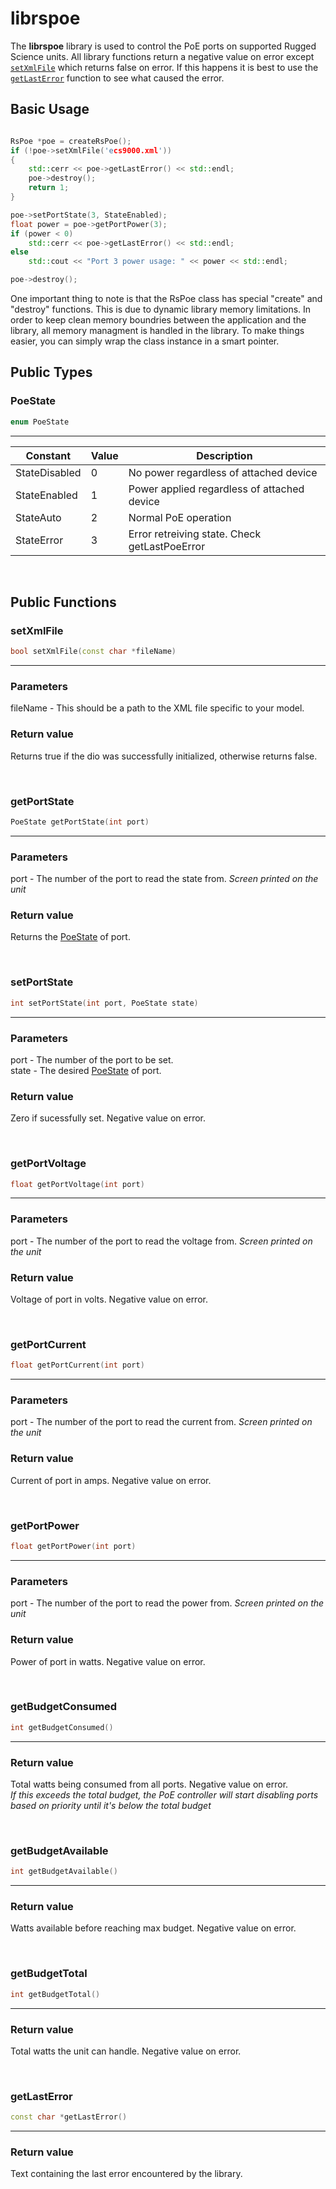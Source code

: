 # librspoe

The **librspoe** library is used to control the PoE ports on supported Rugged Science units. All library functions return a negative value on error except [`setXmlFile`](###setXmlFile) which returns false on error. If this happens it is best to use the [`getLastError`](###getLastError) function to see what caused the error.

## Basic Usage

```c++

RsPoe *poe = createRsPoe();
if (!poe->setXmlFile('ecs9000.xml'))
{
    std::cerr << poe->getLastError() << std::endl;
    poe->destroy();
    return 1;
}

poe->setPortState(3, StateEnabled);
float power = poe->getPortPower(3);
if (power < 0)
    std::cerr << poe->getLastError() << std::endl;
else
    std::cout << "Port 3 power usage: " << power << std::endl;

poe->destroy();
```

One important thing to note is that the RsPoe class has special "create" and "destroy" functions. This is due to dynamic library memory limitations. In order to keep clean memory boundries between the application and the library, all memory managment is handled in the library. To make things easier, you can simply wrap the class instance in a smart pointer.

## Public Types

### PoeState
```c++
enum PoeState
```
---
| Constant      | Value | Description                                   |
|---------------|-------|-----------------------------------------------|
| StateDisabled | 0     | No power regardless of attached device        |
| StateEnabled  | 1     | Power applied regardless of attached device   |
| StateAuto     | 2     | Normal PoE operation                          |
| StateError    | 3     | Error retreiving state. Check getLastPoeError |

<br>

## Public Functions

### setXmlFile
```c++
bool setXmlFile(const char *fileName)
```
---

### Parameters
fileName - This should be a path to the XML file specific to your model.

### Return value
Returns true if the dio was successfully initialized, otherwise returns false.

<br>

### getPortState
```c++
PoeState getPortState(int port)
```
---

### Parameters
port - The number of the port to read the state from. *Screen printed on the unit*

### Return value
Returns the [PoeState](##Public-Types) of port.

<br>

### setPortState
```c++
int setPortState(int port, PoeState state)
```
---

### Parameters
port - The number of the port to be set.\
state - The desired [PoeState](##Public-Types) of port.

### Return value
Zero if sucessfully set. Negative value on error.

<br>

### getPortVoltage
```c++
float getPortVoltage(int port)
```
---

### Parameters
port - The number of the port to read the voltage from. *Screen printed on the unit*

### Return value
Voltage of port in volts. Negative value on error.

<br>

### getPortCurrent
```c++
float getPortCurrent(int port)
```
---

### Parameters
port - The number of the port to read the current from. *Screen printed on the unit*

### Return value
Current of port in amps. Negative value on error.

<br>

### getPortPower
```c++
float getPortPower(int port)
```
---

### Parameters
port - The number of the port to read the power from. *Screen printed on the unit*

### Return value
Power of port in watts. Negative value on error.

<br>

### getBudgetConsumed
```c++
int getBudgetConsumed()
```
---

### Return value
Total watts being consumed from all ports. Negative value on error.\
*If this exceeds the total budget, the PoE controller will start disabling ports based on priority until it's below the total budget*

<br>

### getBudgetAvailable
```c++
int getBudgetAvailable()
```
---

### Return value
Watts available before reaching max budget. Negative value on error.

<br>

### getBudgetTotal
```c++
int getBudgetTotal()
```
---

### Return value
Total watts the unit can handle. Negative value on error.

<br>

### getLastError
```c++
const char *getLastError()
```
---

### Return value
Text containing the last error encountered by the library.
